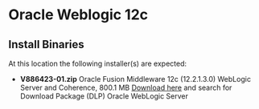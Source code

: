 # Oracle Weblogic 12c
## Install Binaries
At this location the following installer(s) are expected:

+ **V886423-01.zip** 	Oracle Fusion Middleware 12c (12.2.1.3.0) WebLogic Server and Coherence, 800.1 MB [Download here](https://edelivery.oracle.com) and search for Download Package (DLP) Oracle WebLogic Server


